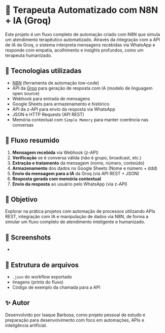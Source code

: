 # 🧠 Terapeuta Automatizado com N8N + IA (Groq)

Este projeto é um fluxo completo de automação criado com N8N que simula um atendimento terapêutico automatizado. Através da integração com a API de IA da Groq, o sistema interpreta mensagens recebidas via WhatsApp e responde com empatia, acolhimento e insights profundos, como um terapeuta humanizado.

## 🔧 Tecnologias utilizadas
- [N8N](https://n8n.io) (ferramenta de automação low-code)
- API da [Groq](https://groq.com) para geração de resposta com IA (modelo de linguagem open source)
- Webhook para entrada de mensagens
- Google Sheets para armazenamento e histórico
- API da z-API para envio da resposta via WhatsApp
- JSON e HTTP Requests (API REST)
- Memória contextual com `Simple Memory` para manter coerência nas conversas

## 🔁 Fluxo resumido

1. **Mensagem recebida** via Webhook (z-API)
2. **Verificação** se é conversa válida (não é grupo, broadcast, etc.)
3. **Extração e tratamento** da mensagem (nome, número, conteúdo)
4. **Armazenamento** dos dados no Google Sheets (Nome e número + ddd)
5. **Envio da mensagem para a IA** da Groq (via API REST + JSON)
6. **Resposta gerada com memória contextual**
7. **Envio da resposta** ao usuário pelo WhatsApp (via z-API)

## 🧠 Objetivo
Explorar na prática projetos com automação de processos utilizando APIs REST, integração com IA e manipulação de dados via N8N, de forma a simular um fluxo completo de atendimento inteligente e humanizado.

## 📸 Screenshots
*

## 📂 Estrutura de arquivos
- `.json` do workflow exportado
- Imagens (prints do fluxo)
- Código de exemplo da chamada para a API 

## ✨ Autor
Desenvolvido por Isaque Barbosa, como projeto pessoal de estudo e preparação para desenvolvimento com foco em automações, APIs e inteligência artificial.

